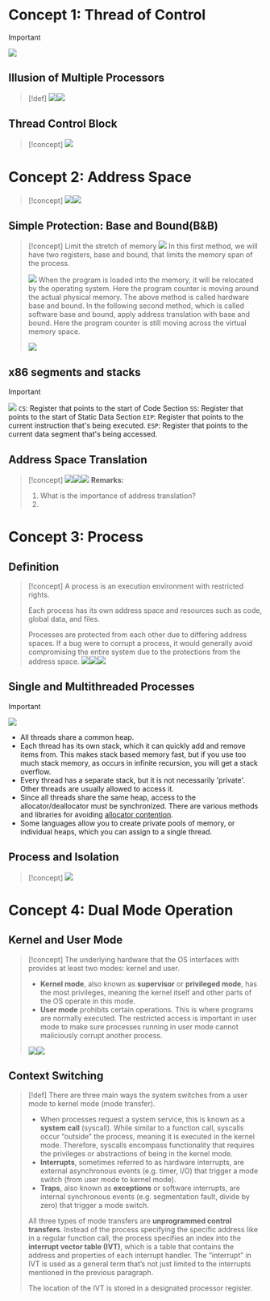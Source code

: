 # Concept 1: Thread of Control
> [!important]
> ![](2_Fundamental%20OS%20Concepts.assets/image-20231205164545188.png)

## Illusion of Multiple Processors
> [!def]
> ![](2_Fundamental%20OS%20Concepts.assets/image-20231205164630676.png)![](2_Fundamental%20OS%20Concepts.assets/image-20231205164646533.png)


## Thread Control Block
> [!concept]
> ![](2_Fundamental%20OS%20Concepts.assets/image-20231205175754744.png)



# Concept 2: Address Space
> [!concept]
> ![](2_Fundamental%20OS%20Concepts.assets/image-20231205180123495.png)![](2_Fundamental%20OS%20Concepts.assets/image-20231205180313828.png)



## Simple Protection: Base and Bound(B&B)
> [!concept] Limit the stretch of memory
> ![](2_Fundamental%20OS%20Concepts.assets/image-20231206223717315.png)
> In this first method, we will have two registers, base and bound, that limits the memory span of the process.
> 
> ![](2_Fundamental%20OS%20Concepts.assets/image-20231206223924002.png)
> When the program is loaded into the memory, it will be relocated by the operating system. Here the program counter is moving around the actual physical memory. The above method is called hardware base and bound.
> In the following second method, which is called software base and bound, apply address translation with base and bound. Here the program counter is still moving across the virtual memory space.
> 
> ![](2_Fundamental%20OS%20Concepts.assets/image-20231206224200473.png)


## x86 segments and stacks
> [!important]
> ![](2_Fundamental%20OS%20Concepts.assets/image-20231206225111992.png)
> `CS`: Register that points to the start of Code Section 
> `SS`: Register that points to the start of Static Data Section
> `EIP`: Register that points to the current instruction that's being executed.
> `ESP`: Register that points to the current data segment that's being accessed. 


## Address Space Translation
> [!concept]
> ![](2_Fundamental%20OS%20Concepts.assets/image-20231206225314297.png)![](2_Fundamental%20OS%20Concepts.assets/image-20231206225325095.png)![](2_Fundamental%20OS%20Concepts.assets/image-20231206225334688.png)
> **Remarks:**
> 1.  What is the importance of address translation?
> 2. 



# Concept 3: Process
## Definition
> [!concept]
> A process is an execution environment with restricted rights. 
> 
> Each process has its own address space and resources such as code, global data, and files. 
> 
> Processes are protected from each other due to differing address spaces. If a bug were to corrupt a process, it would generally avoid compromising the entire system due to the protections from the address space.
> ![](2_Fundamental%20OS%20Concepts.assets/image-20231206225619441.png)![](2_Fundamental%20OS%20Concepts.assets/image-20231206230848609.png)![](2_Fundamental%20OS%20Concepts.assets/image-20231206230905327.png)






## Single and Multithreaded Processes
> [!important]
> ![](2_Fundamental%20OS%20Concepts.assets/image-20231206225818695.png)
> - All threads share a common heap.
> - Each thread has its own stack, which it can quickly add and remove items from. This makes stack based memory fast, but if you use too much stack memory, as occurs in infinite recursion, you will get a stack overflow.
> - Every thread has a separate stack, but it is not necessarily 'private'. Other threads are usually allowed to access it.
> - Since all threads share the same heap, access to the allocator/deallocator must be synchronized. There are various methods and libraries for avoiding [allocator contention](https://stackoverflow.com/questions/470683/memory-allocation-deallocation-bottleneck).
> - Some languages allow you to create private pools of memory, or individual heaps, which you can assign to a single thread.


## Process and Isolation
> [!concept]
> ![](2_Fundamental%20OS%20Concepts.assets/image-20231206230234819.png)





# Concept 4: Dual Mode Operation
## Kernel and User Mode
> [!concept]
> The underlying hardware that the OS interfaces with provides at least two modes: kernel and user. 
> 
> - **Kernel mode**, also known as **supervisor** or **privileged mode**, has the most privileges, meaning the kernel itself and other parts of the OS operate in this mode. 
> - **User mode** prohibits certain operations. This is where programs are normally executed. The restricted access is important in user mode to make sure processes running in user mode cannot maliciously corrupt another process.
> 
> ![](2_Fundamental%20OS%20Concepts.assets/image-20231206231210104.png)![](2_Fundamental%20OS%20Concepts.assets/image-20231206231458556.png)


## Context Switching
> [!def]
> There are three main ways the system switches from a user mode to kernel mode (mode transfer). 
> - When processes request a system service, this is known as a **system call** (syscall). While similar to a function call, syscalls occur ”outside” the process, meaning it is executed in the kernel mode. Therefore, syscalls encompass functionality that requires the privileges or abstractions of being in the kernel mode. 
> - **Interrupts**, sometimes referred to as hardware interrupts, are external asynchronous events (e.g. timer, I/O) that trigger a mode switch (from user mode to kernel mode). 
> - **Traps**, also known as **exceptions** or software interrupts, are internal synchronous events (e.g. segmentation fault, divide by zero) that trigger a mode switch.
> 
> All three types of mode transfers are **unprogrammed control transfers**. Instead of the process specifying the specific address like in a regular function call, the process specifies an index into the **interrupt vector table (IVT)**, which is a table that contains the address and properties of each interrupt handler. The ”interrupt” in IVT is used as a general term that’s not just limited to the interrupts mentioned in the previous paragraph. 
> 
> The location of the IVT is stored in a designated processor register.
> 





